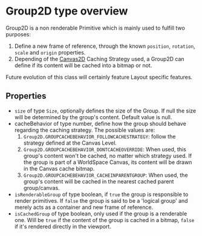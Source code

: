 # Group2D type overview

Group2D is a non renderable Primitive which is mainly used to fulfill two purposes:

1. Define a new frame of reference, through the known `position`, `rotation`, `scale` and `origin` properties.
2. Depending of the [Canvas2D](http://doc.babylonjs.com/overviews/Canvas2D_Canvas2D_Type) Caching Strategy used, a Group2D can define if its content will be cached into a bitmap or not.

Future evolution of this class will certainly feature Layout specific features.

## Properties

 - `size` of type `Size`, optionally defines the size of the Group. If null the size will be determined by the group's content. Default value is null.
 - cacheBehavior of type number, define how the group should behave regarding the caching strategy. The possible values are:
    1. `Group2D.GROUPCACHEBEHAVIOR_FOLLOWCACHESTRATEGY`: follow the strategy defined at the Canvas Level.
    2. `Group2D.GROUPCACHEBEHAVIOR_DONTCACHEOVERRIDE`: When used, this group's content won't be cached, no matter which strategy used. If the group is part of a WorldSpace Canvas, its content will be drawn in the Canvas cache bitmap.
    3. `Group2D.GROUPCACHEBEHAVIOR_CACHEINPARENTGROUP`: When used, the group's content will be cached in the nearest cached parent group/canvas.
 - `isRenderableGroup` of type boolean, if `true` the group is responsible to render primitives. If `false` the group is said to be a 'logical group' and merely acts as a container and new frame of reference.
 - `isCachedGroup` of type boolean, only used if the group is a renderable one. Will be `true` if the content of the group is cached in a bitmap, `false` if it's rendered directly in the viewport.